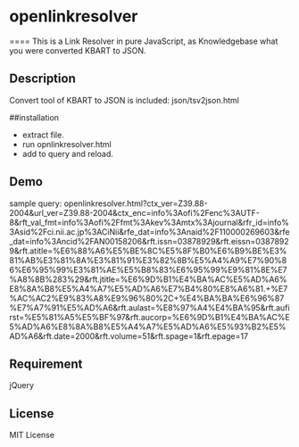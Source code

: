 # openlinkresolver 
====
This is a Link Resolver in pure JavaScript, as Knowledgebase what you were converted KBART to JSON.

## Description
Convert tool of KBART to JSON is included: json/tsv2json.html

##installation
- extract file.
- run opnlinkresolver.html
- add to query and reload.

## Demo
sample query: openlinkresolver.html?ctx_ver=Z39.88-2004&url_ver=Z39.88-2004&ctx_enc=info%3Aofi%2Fenc%3AUTF-8&rft_val_fmt=info%3Aofi%2Ffmt%3Akev%3Amtx%3Ajournal&rfr_id=info%3Asid%2Fci.nii.ac.jp%3ACiNii&rfe_dat=info%3Anaid%2F110000269603&rfe_dat=info%3Ancid%2FAN00158206&rft.issn=03878929&rft.eissn=03878929&rft.atitle=%E6%88%A6%E5%BE%8C%E5%8F%B0%E6%B9%BE%E3%81%AB%E3%81%8A%E3%81%91%E3%82%8B%E5%A4%A9%E7%90%86%E6%95%99%E3%81%AE%E5%B8%83%E6%95%99%E9%81%8E%E7%A8%8B%283%29&rft.jtitle=%E6%9D%B1%E4%BA%AC%E5%AD%A6%E8%8A%B8%E5%A4%A7%E5%AD%A6%E7%B4%80%E8%A6%81.+%E7%AC%AC2%E9%83%A8%E9%96%80%2C+%E4%BA%BA%E6%96%87%E7%A7%91%E5%AD%A6&rft.aulast=%E8%97%A4%E4%BA%95&rft.aufirst=%E5%81%A5%E5%BF%97&rft.aucorp=%E6%9D%B1%E4%BA%AC%E5%AD%A6%E8%8A%B8%E5%A4%A7%E5%AD%A6%E5%93%B2%E5%AD%A6&rft.date=2000&rft.volume=51&rft.spage=1&rft.epage=17

## Requirement
jQuery

## License
MIT License

